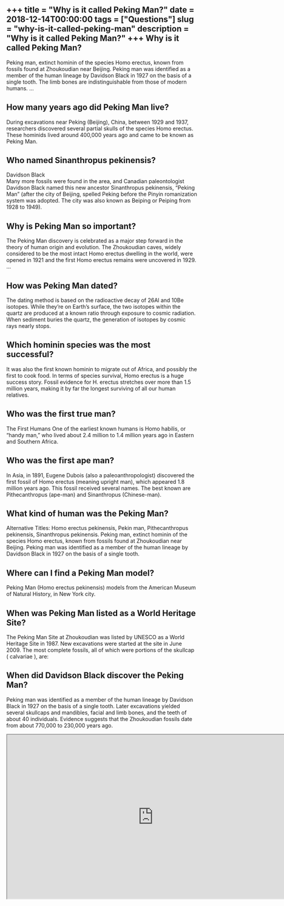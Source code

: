 +++
title = "Why is it called Peking Man?"
date = 2018-12-14T00:00:00
tags = ["Questions"]
slug = "why-is-it-called-peking-man"
description = "Why is it called Peking Man?"
+++
Why is it called Peking Man?
----------------------------

Peking man, extinct hominin of the species Homo erectus, known from fossils found at Zhoukoudian near Beijing. Peking man was identified as a member of the human lineage by Davidson Black in 1927 on the basis of a single tooth. The limb bones are indistinguishable from those of modern humans. …

How many years ago did Peking Man live?
---------------------------------------

During excavations near Peking (Beijing), China, between 1929 and 1937, researchers discovered several partial skulls of the species Homo erectus. These hominids lived around 400,000 years ago and came to be known as Peking Man.

Who named Sinanthropus pekinensis?
----------------------------------

Davidson Black  
Many more fossils were found in the area, and Canadian paleontologist Davidson Black named this new ancestor Sinanthropus pekinensis, “Peking Man” (after the city of Beijing, spelled Peking before the Pinyin romanization system was adopted. The city was also known as Beiping or Peiping from 1928 to 1949).

Why is Peking Man so important?
-------------------------------

The Peking Man discovery is celebrated as a major step forward in the theory of human origin and evolution. The Zhoukoudian caves, widely considered to be the most intact Homo erectus dwelling in the world, were opened in 1921 and the first Homo erectus remains were uncovered in 1929. …

How was Peking Man dated?
-------------------------

The dating method is based on the radioactive decay of 26Al and 10Be isotopes. While they’re on Earth’s surface, the two isotopes within the quartz are produced at a known ratio through exposure to cosmic radiation. When sediment buries the quartz, the generation of isotopes by cosmic rays nearly stops.

Which hominin species was the most successful?
----------------------------------------------

It was also the first known hominin to migrate out of Africa, and possibly the first to cook food. In terms of species survival, Homo erectus is a huge success story. Fossil evidence for H. erectus stretches over more than 1.5 million years, making it by far the longest surviving of all our human relatives.

Who was the first true man?
---------------------------

The First Humans One of the earliest known humans is Homo habilis, or “handy man,” who lived about 2.4 million to 1.4 million years ago in Eastern and Southern Africa.

Who was the first ape man?
--------------------------

In Asia, in 1891, Eugene Dubois (also a paleoanthropologist) discovered the first fossil of Homo erectus (meaning upright man), which appeared 1.8 million years ago. This fossil received several names. The best known are Pithecanthropus (ape-man) and Sinanthropus (Chinese-man).

What kind of human was the Peking Man?
--------------------------------------

Alternative Titles: Homo erectus pekinensis, Pekin man, Pithecanthropus pekinensis, Sinanthropus pekinensis. Peking man, extinct hominin of the species Homo erectus, known from fossils found at Zhoukoudian near Beijing. Peking man was identified as a member of the human lineage by Davidson Black in 1927 on the basis of a single tooth.

Where can I find a Peking Man model?
------------------------------------

Peking Man (Homo erectus pekinensis) models from the American Museum of Natural History, in New York city.

When was Peking Man listed as a World Heritage Site?
----------------------------------------------------

The Peking Man Site at Zhoukoudian was listed by UNESCO as a World Heritage Site in 1987. New excavations were started at the site in June 2009. The most complete fossils, all of which were portions of the skullcap ( calvariae ), are:

When did Davidson Black discover the Peking Man?
------------------------------------------------

Peking man was identified as a member of the human lineage by Davidson Black in 1927 on the basis of a single tooth. Later excavations yielded several skullcaps and mandibles, facial and limb bones, and the teeth of about 40 individuals. Evidence suggests that the Zhoukoudian fossils date from about 770,000 to 230,000 years ago.

<iframe allow="accelerometer; autoplay; clipboard-write; encrypted-media; gyroscope; picture-in-picture" allowfullscreen="" class="__youtube_prefs__  epyt-is-override  no-lazyload" data-no-lazy="1" data-origheight="433" data-origwidth="770" data-skipgform_ajax_framebjll="" height="433" id="_ytid_14441" loading="lazy" src="https://www.youtube.com/embed/-5KEsQP5i6M?enablejsapi=1&autoplay=0&cc_load_policy=0&cc_lang_pref=&iv_load_policy=1&loop=0&modestbranding=0&rel=1&fs=1&playsinline=0&autohide=2&theme=dark&color=red&controls=1&" title="YouTube player" width="770"></iframe>